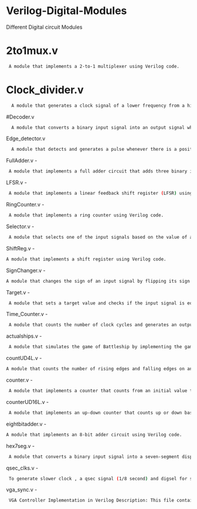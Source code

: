 # Verilog-Digital-Modules
Different Digital circuit Modules

# **2to1mux.v**

```bash
 A module that implements a 2-to-1 multiplexer using Verilog code.
```

# **Clock_divider.v**

```bash
  A module that generates a clock signal of a lower frequency from a higher frequency input clock signal.
```

#Decoder.v

```bash
  A module that converts a binary input signal into an output signal where only one of the output bits is high at a time.
```

Edge_detector.v 

```bash
  A module that detects and generates a pulse whenever there is a positive edge or a negative edge on an input signal.
```

FullAdder.v -
```bash
 A module that implements a full adder circuit that adds three binary input signals.
 ```

LFSR.v -

```bash
 A module that implements a linear feedback shift register (LFSR) using Verilog code.
```
RingCounter.v -
```bash
 A module that implements a ring counter using Verilog code.
```
Selector.v -
```bash
 A module that selects one of the input signals based on the value of a select signal.
 ```

ShiftReg.v - 
```bash
A module that implements a shift register using Verilog code.
```
SignChanger.v - 
```bash
A module that changes the sign of an input signal by flipping its sign bit.
```
Target.v -
```bash
 A module that sets a target value and checks if the input signal is equal to the target value.
```
Time_Counter.v -
```bash
 A module that counts the number of clock cycles and generates an output signal when a specific time period has elapsed.
```
actualships.v -
```bash
 A module that simulates the game of Battleship by implementing the game logic using Verilog code.
```
countUD4L.v - 
```bash
A module that counts the number of rising edges and falling edges on an input signal.
```
counter.v -
```bash
 A module that implements a counter that counts from an initial value to a maximum value and then resets back to the initial value.
```
counterUD16L.v -
```bash
 A module that implements an up-down counter that counts up or down based on the direction control signal.
```
eightbitadder.v - 
```bash
A module that implements an 8-bit adder circuit using Verilog code.
```
hex7seg.v -
```bash
 A module that converts a binary input signal into a seven-segment display output for displaying hexadecimal digits.
```
qsec_clks.v -
```bash
 To generate slower clock , a qsec signal (1/8 second) and digsel for selector.v module as select-line.
```
vga_sync.v -
```bash
 VGA Controller Implementation in Verilog Description: This file contains the Verilog code for implementing a VGA controller. The VGA controller is responsible for generating the video signals required to display an image on a VGA monitor. The controller synchronizes the timing of the various video signals, such as the horizontal and vertical sync signals, and generates the pixel clock signal. The VGA controller also controls the timing of the display of each pixel and manages the memory required to store the image data.
```
